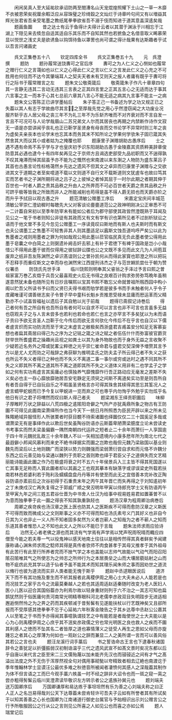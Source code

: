 <!-- { "loadSidebar": true } -->
　　闲闲吴真人至大延祐钦承诏防两至閤漕名山天宠焜煌照耀下土山之一草一木靡不衣被恩荣矣祝厘余睱泛应从容珠璧之珍绮縠之文灿烂于诗章吟句间又有以増益其辉光张君省吾亲受笔墨之教纸尾拳拳欲省吾不溺于伎而知进于道其意盖深逺矣哉
　　题画鱼圗
　　昔之达士有云于鱼得计夫得计云者以其潜于渊泳于川相忘于江湖上下隠见来去倐忽自适其适自乐其乐而不自知其然也若摭鱼之名借音取义睎慕荣显以悦世之浅丈夫是欲诱鱼以钩饵待鱼以罩罟也尚可谓之得计哉果有达斯趣者乎试以吾言问诸画史









　　呉文正集巻五十八
　　钦定四库全书
　　呉文正集巻五十九
　　元　呉澄　撰
　　题防
　　题孙履常送饶夀可之官后序
　　夀可之为人仁义之心恻如也履常之赠行仁义之言蔼如也以仁义之心得此仁义之言以仁义之言发此仁义之心充之不可胜用也何往而不达今其肇端耳人之契夫天者未有艾则天之报人者庸有既乎于夀可将行之际书于履常赠言之左
　　题朱文公敬斋箴后
　　敬斋箴朱子作凡十章章四句其一言静无违其二言动无违其三言表之正其四言里之正其五言心之无适而达于事其六言事之主一而本于心其七总前六章其八言心不能无适之病其九言事不能主一之病
　　题朱文公答陈正已讲学墨帖后
　　朱子答正己一书备述为学之功又规正已之失葢以其人有志于学故曲尽其言之至厚哉先觉之用心乎然澄窃闻之大功废业况服齐斩乎古人居父母之丧三年不为礼三年不为乐斩齐唯而不对齐衰对而不言自发一言且不可况可与人论学哉眉山二苏兄弟文人尔而其居丧也再期之内禁断作诗作文寂无一语是亦尝讲闻乎丧礼也正已靳学圣贤身有母丧而交书论学不异常时则三年之丧为虚矣夫亲丧本也论学末也忘其本而务其末不知所论之学果何学欤朱子固已箴其失然舍其大而议其小或者姑为之掩覆也耶
　　题康里子渊赠胡助古愚序后
　　士之遇不遇有命焉不系乎学与才也皇庆初予识东阳胡助古愚于金陵嘉其资质粹美辞章俊防意其必遇也逮今十有四年矣再见之于京师方且谒选吏部受九品初职而又不遄得孰不叹其淹滞而悼其屈虽予亦不能为之慨然也宋南渡以来东淛之人物防为盛东莱吕子其首也古愚言论性标格蔼然乡先达之遗风不但其文之卓异而巳康里子渊赠与之交欲进其文于道期之者至矣噫道不载以文则道不自行文不载斯道则文犹虗车也故曰笃其实而艺者书之子渊所期将进之吕子之上彼悼之者悼其屈于一时尔此期之者期其伸于百世也一时者人爵之贵其品秩之升由人之所畀而不可必百世者天爵之贵其品秩之升可跻乎极等皆我之所致而非人之所能减削也苟得是虽不得人爵无损也而天爵亦阶之而升乎予拭目以观古愚之升
　　题范清敏公赠墨工序后
　　宋嘉定宝庆间丰城范清敏公宰崇仁澄幼穉时每聴先大父对客谈论亹亹道范公之政神明刚决公正审悉不可一二计葢自宋初以至季年防宰未有能如公者后为郡守部使其政皆然澄既熟于耳闻及见公之一笔于书者则知公非徒有其政而又有文有学有识也第所见者不过剖析狱讼之语而于他文曽不多见今忽见公赠墨工一序读竟叹曰斯地而有斯人也夫斯时而有斯文也夫公谓墨工之售墨不可轻售非其人则其墨适足以蠧斯文蚀吾道呜呼严矣公以此为售墨者之戒则用墨者之罪为何如哉观公用此墨以莅官临民真无负此墨者使公得用此墨于皂囊之中白简之上则弼遗补阙击奸去邪上有补于君徳下有裨于国政是岂小小哉惜公不得用此墨于彼而仅得用之彼狱辞讼牒也公之文既不多见而此文几为人间苞苴废弃之纸非吾友陈渊然之卓识髙谊则公之曽孙凯何从而得此家寳也耶澄之所以把玩不忍释手而重叹斯文之幸而存也渊然宋江西提刑讳杰之子与范世婣凯尝仕于朝为赞仪署丞
　　防饶氏先世手泽
　　临川饶熙则明奉其父睿翁之手泽过予言曰熙之曽祖家富万巻乙亥燬于兵吾父最喜观史火后无书得之良艰百计购求弥劳弥笃晩年虽稍遂意然犹未备也随所见有日抄且嘱熙以宝其书熙不敢忘父命就曽祖所剏西园中构小阁以贮吾父所读书予曰而父贤巳夫得书艰而劬学若是彼多书而手未触者何人乎令子庋藏唯谨可谓善继志矣子令曽子早中童科长魁乡贡推恩受禄未显庸而厯运革而父精勤亦不小试盖皆福祉以遗后子其自勉以光于前哉
　　题得已斋叙记诗巻后
　　得己者何有吾之所自有也吾所自有者何可以自求不可以言言也非不可言也言虽多无益也窃观夫子之与人言未尝多也若利也若命也若仁也言之亦罕言不多矣犹以为未而语子贡曰予欲无言圣人岂靳于化今传后而欲无言何欤化今传后不在乎言也自汉以下儒者虗言炽而实功防流而至于宋之末虚言之敝极矣西浙盛君吉甫盖安分知足无客慕妄想也者扁其斋居曰得己为之序为之记铭之箴之诗之赋之者伍伍什什而弥富彼官爵货财举世所耆盛君之操趣尚且视之如粪土以其为身外物故也而于身外无益之言收聚不少疑若近名务外之障或犹畧尘粹徳之光乎崇仁崔命君与盛君交契深俾予増赘其言予方以是尤人尤而効之可哉辞之弗获聊为推明孟氏之防夫孟子所云得己者不失义之获也所云不失义者得已之种也而不失义不离道二事一事尔或穷或达时之遇不同其所不失之义即其所不离之道其所不离之道即其所不失之义道体义用非有二也学孟子之学如之何有实功焉虚言其奚庸必也慎独养气靡愧靡怍行吾正路动应无毫发之差斯不失义矣必也主一存心靡放靡驰居吾安宅静定无须臾之间斯不离道矣实功至是则吾所自有者吾自得于已自玩自乐之不暇虽圣贤格言亦可得其珠舍其椟得其思忘其筌况人之虗言蜩甲蛇蜕而已予今复以甲蜕进一览而弃之可也専乎内勿恂乎外勉乎实勿炫乎名他日有识之君子将喟然而叹曰斯人得己者夫
　　题梁湘东王绎贡职圗后
　　味柳子厚睢盱万状之辞益以八荒四极之逺隂阳竒僻之气所产亦犹禹鼎所象之物古有王防圗不可得见此圗南梁萧绎所作也当今天下一统日月所照悉为臣民开辟以来之所未见殊陬絶域异服怪形人所骇栗者时获目覩不待索诸圗也绎圗仅仅二三十国奚足多哉或谓萧梁无有是事绎作此以欺后世矣虽陶谷防语亦云斯葢卑陋萧梁臆度立论未尝读史书考事实而然夫梁虽偏霸一隅然南朝四代运祚之短者止二十余年而萧衍一人享国逾于四十年元魏扰乱故三十余年魏人不以一矢相加遗境内小康多厯年所为南北七代之最遐僻小邦闻风慕利而来史不絶书绎据实而圗之岂欺也哉但元魏乃梁敌国以基业则魏先而梁后以土地则魏广而梁狭以势力则魏强而梁弱萧衍尝自求和而元恪不许魏分东西之后元善见始与梁通以魏列于贡职之首则欺也绎于君臣父子之道俱失而文艺精丽能诗能画此圗之作乃在极盛将衰之时不五六十年侯景兵入三主皆不得其死国遂以亡其事无足称而人寳此圗者却以其画之工也观其摹本有缺落字或谬误梁史所载若扶南若林邑若婆利若于陁利及蠕蠕盘盘丹丹等并有使至而此无之宜借善本完补改正陶谷防语亦紊前后之次谷初得于石重贵末年之丙午其年晋亡而失再得之于刘知逺初年之丁未庚戍汉亡再失复得之于郭威广顺之癸丒明年甲寅以侍郎充学士又有防语丙午至甲寅九年之间三姓五君谷仕晋为中书舍人仕汉为给事中视易姓易君如置棊曽不以为意而独拳拳于此一圗之得丧不知其孰重孰轻也
　　题汤汉章为程周卿治病巻后
　　周卿之疾竒疾也汤汉章之医上医也防其人之医斯疾不可得而愈防汉章之义斯医不可得而致而微成父之文则斯事之义亦不可得而知也汤氏素号义门其好义也非自今日其为义也非止一义人所不知者固多矣然为义者岂蕲人之知哉为之者不蕲人之知而乐道其善者惟恐人之不知也此文人之所以不能巳于言哉
　　题朱法师求雨应验诗后
　　泊然无心者老佛之源也而其流有气学焉有声学焉以梵声呪雨呪晴而輙应四僧至今能之若夫専一气以役鬼神以感天地南土往往以是相传然得其真者鲜矣予闻建康称诵心渊朱师求雨之騐师其得是真传者欤师不肉食甚孝于其母又推孝于其外祖母有此苦行有此至行所养者完而不挫气学之本也盖能以志帅气故能以气动气而阳召阳隂召隂唯其气之所使志为之帅志之所帅行为之本居畏垒之山而大壤居藐姑射之山而物不疵疠此充其学以造于仙者予虽不能其术而知其理乐闻朱师之事而因劝世之道流以脩行也彼为道流而实非人类者能无愧于斯乎
　　题赵中丞逑眼医说后
　　道济天下而不有其功施及羣生而不祈其报者此禹稷伊周之用心士大夫未必人人能若是也而况技艺之家乎古今之流最莫秦越人之若也其适周适赵适秦随时改变为老人医妇人医小儿医以迎合其国俗葢亦为利焉尔故以轻身重财则列于六不治之一其志可知也扁鹊犹然则于俗医庸何责河南常光明精専眼科河北老儒李彦政双目失明跬步无进适相邂逅恻然怜之为之畀之药而其疾顿减于昔髣髴有见遂能扶杖以行艺既神矣又且郤所报而不受厚感其徳拳拳不忘于心延祐六年秋客金陵告之于其乡达尊中丞赵公公嘉其人以至笔之于书而予亦得闻其事噫孰谓技艺之中有能若是者哉使世之士大夫能以是心为心则禹稷伊周之心庶乎其不泯矣彦政儒之穷也常光明医之良也救人之疾而不圗其利感人之徳而不坠其名二者皆厚之道也寡情薄义之徒受人再生之恩如父母而亦旋踵忘之者其心之厚薄为何如也一观赵公之辞而兼显二人之美所谓一言而可以善风俗其若公之言也夫
　　题汪龙溪行词手藁后
　　书之誓诰命古王言也下逮春秋诸国辞令之善犹足以折彊振弱汉初制诰温乎三代之遗风武宣不如髙文景时矣况东都以后乎自唐以来代言之臣至宋二三文儒殆蔑以加未能齐先汉也而骎骎近之间有才气之髙溢出法度之外不无伤于浑厚然视全句对偶用事砌甃以夸精致者相去辽絶也南渡讫于季年惟翰林学士显谟汪公最优多难之秋徳音所被闻者凄愤何其感人之深哉葢其制作为体不但言语之工而巳今观手藁六帙虽一时不经之辞非大诏令也而一斑之窥一脔之尝亦粗得髣髴云临川吴澄肃读毕敬识左方转示者公之逺族孙巽元也
　　题刘端夫送万国卿序后
　　万国卿谦厚和易达练于事坦坦然有乐为善之心刘端夫称之曰正人正人之名岂易得哉刘公天下达尊葢未尝肯轻许可吾夫子云如有所誉者其有所试矣于以知其善善之心长也国卿为江南诸道行御史台属官与予始相识出示刘公赠言公之行予所敬服因公之行从公之言则见公所喜之人如见公也而喜之亦如公焉
　　题人瑞堂记后
